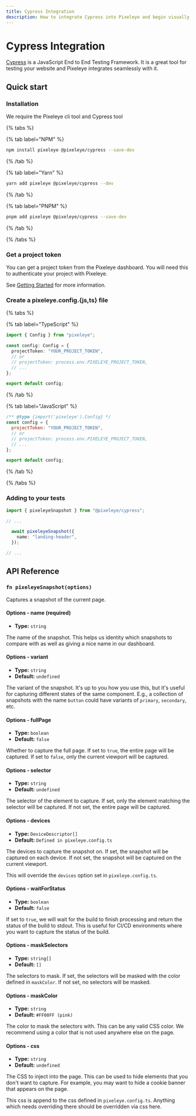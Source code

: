 ```yaml
---
title: Cypress Integration
description: How to integrate Cypress into Pixeleye and begin visually testing your website. Get setup in minutes with this guide.
---
```


# Cypress Integration

[Cypress](https://cypress.io) is a JavaScript End to End Testing Framework. It is a great tool for testing your website and Pixeleye integrates seamlessly with it.

## Quick start

### Installation

We require the Pixeleye cli tool and Cypress tool

{% tabs %}

{% tab label="NPM" %}

```bash
npm install pixeleye @pixeleye/cypress --save-dev
```

{% /tab %}

{% tab label="Yarn" %}

```bash
yarn add pixeleye @pixeleye/cypress --dev
```

{% /tab %}

{% tab label="PNPM" %}

```bash
pnpm add pixeleye @pixeleye/cypress --save-dev
```

{% /tab %}

{% /tabs %}

### Get a project token

You can get a project token from the Pixeleye dashboard. You will need this to authenticate your project with Pixeleye.

See [Getting Started](/docs/01-getting-started/02-setup.md) for more information.

### Create a pixeleye.config.{js,ts} file

{% tabs %}

{% tab label="TypeScript" %}

```pixeleye.config.ts
import { Config } from "pixeleye";

const config: Config = {
  projectToken: "YOUR_PROJECT_TOKEN",
  // or
  // projectToken: process.env.PIXELEYE_PROJECT_TOKEN,
  // ...
};

export default config;
```

{% /tab %}

{% tab label="JavaScript" %}

```pixeleye.config.js
/** @type {import('pixeleye').Config} */
const config = {
  projectToken: "YOUR_PROJECT_TOKEN",
  // or
  // projectToken: process.env.PIXELEYE_PROJECT_TOKEN,
  // ...
};

export default config;
```

{% /tab %}

{% /tabs %}

### Adding to your tests

```someTest.cy.ts
import { pixeleyeSnapshot } from "@pixeleye/cypress";

// ...

  await pixeleyeSnapshot({
    name: "landing-header",
  });

// ...
```

## API Reference

### `fn pixeleyeSnapshot(options)`

Captures a snapshot of the current page.

#### Options - name (required)

- **Type:** `string`

The name of the snapshot. This helps us identity which snapshots to compare with as well as giving a nice name in our dashboard.

#### Options - variant

- **Type:** `string`
- **Default:** `undefined`

The variant of the snapshot. It's up to you how you use this, but it's useful for capturing different states of the same component. E.g., a collection of snapshots with the name `button` could have variants of `primary`, `secondary`, etc.

#### Options - fullPage

- **Type:** `boolean`
- **Default:** `false`

Whether to capture the full page. If set to `true`, the entire page will be captured. If set to `false`, only the current viewport will be captured.

#### Options - selector

- **Type:** `string`
- **Default:** `undefined`

The selector of the element to capture. If set, only the element matching the selector will be captured. If not set, the entire page will be captured.

#### Options - devices

- **Type:** `DeviceDescriptor[]`
- **Default:** `Defined in pixeleye.config.ts`

The devices to capture the snapshot on. If set, the snapshot will be captured on each device. If not set, the snapshot will be captured on the current viewport.

This will override the `devices` option set in `pixeleye.config.ts`.

#### Options - waitForStatus

- **Type:** `boolean`
- **Default:** `false`

If set to `true`, we will wait for the build to finish processing and return the status of the build to stdout.
This is useful for CI/CD environments where you want to capture the status of the build.

#### Options - maskSelectors

- **Type:** `string[]`
- **Default:** `[]`

The selectors to mask. If set, the selectors will be masked with the color defined in `maskColor`. If not set, no selectors will be masked.

#### Options - maskColor

- **Type:** `string`
- **Default:** `#FF00FF (pink)`

The color to mask the selectors with. This can be any valid CSS color. We recommend using a color that is not used anywhere else on the page.

#### Options - css

- **Type:** `string`
- **Default:** `undefined`

The CSS to inject into the page. This can be used to hide elements that you don't want to capture. For example, you may want to hide a cookie banner that appears on the page.

This css is append to the css defined in `pixeleye.config.ts`. Anything which needs overriding there should be overridden via css here.
